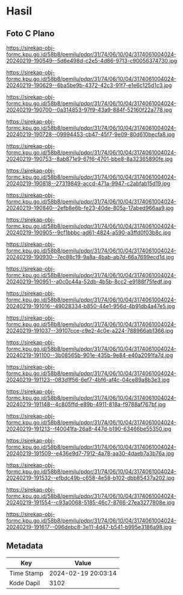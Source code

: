 # Hasil

## Foto C Plano

https://sirekap-obj-formc.kpu.go.id/58b8/pemilu/pdpr/31/74/06/10/04/3174061004024-20240219-190549--5d6e498d-c2e5-4d86-9713-c90056374730.jpg

https://sirekap-obj-formc.kpu.go.id/58b8/pemilu/pdpr/31/74/06/10/04/3174061004024-20240219-190629--6ba5be9b-4372-42c3-91f7-e1e6c125d1c3.jpg

https://sirekap-obj-formc.kpu.go.id/58b8/pemilu/pdpr/31/74/06/10/04/3174061004024-20240219-190700--0a314853-97f9-43a9-884f-52160f22a778.jpg

https://sirekap-obj-formc.kpu.go.id/58b8/pemilu/pdpr/31/74/06/10/04/3174061004024-20240219-190728--09994453-cb47-45f7-9e09-80d610becfa8.jpg

https://sirekap-obj-formc.kpu.go.id/58b8/pemilu/pdpr/31/74/06/10/04/3174061004024-20240219-190753--8ab871e9-67f6-4701-bbe8-8a32365890fe.jpg

https://sirekap-obj-formc.kpu.go.id/58b8/pemilu/pdpr/31/74/06/10/04/3174061004024-20240219-190818--27319849-accd-471a-9947-c2abfab15d19.jpg

https://sirekap-obj-formc.kpu.go.id/58b8/pemilu/pdpr/31/74/06/10/04/3174061004024-20240219-190840--2efb8e6b-fe23-40de-805a-17abed966aa9.jpg

https://sirekap-obj-formc.kpu.go.id/58b8/pemilu/pdpr/31/74/06/10/04/3174061004024-20240219-190905--9cf1bbbc-ad61-4824-a590-a3ffd0f03b8c.jpg

https://sirekap-obj-formc.kpu.go.id/58b8/pemilu/pdpr/31/74/06/10/04/3174061004024-20240219-190930--7ec88c19-9a8a-4bab-ab7d-66a7699ecd1d.jpg

https://sirekap-obj-formc.kpu.go.id/58b8/pemilu/pdpr/31/74/06/10/04/3174061004024-20240219-190951--a0c0c44a-52db-4b5b-8cc2-e9188f75fedf.jpg

https://sirekap-obj-formc.kpu.go.id/58b8/pemilu/pdpr/31/74/06/10/04/3174061004024-20240219-191016--49028334-b850-44e1-956d-4b91db4a47e5.jpg

https://sirekap-obj-formc.kpu.go.id/58b8/pemilu/pdpr/31/74/06/10/04/3174061004024-20240219-191037--39107cce-c9e2-4c0e-a224-788966ab1366.jpg

https://sirekap-obj-formc.kpu.go.id/58b8/pemilu/pdpr/31/74/06/10/04/3174061004024-20240219-191100--3b08565b-901e-435b-9e84-e40a2091fa7d.jpg

https://sirekap-obj-formc.kpu.go.id/58b8/pemilu/pdpr/31/74/06/10/04/3174061004024-20240219-191123--083d1f56-6ef7-4bf6-af4c-04ce89a8b3e3.jpg

https://sirekap-obj-formc.kpu.go.id/58b8/pemilu/pdpr/31/74/06/10/04/3174061004024-20240219-191148--4c805ffd-e89b-4911-818a-f9788af767bf.jpg

https://sirekap-obj-formc.kpu.go.id/58b8/pemilu/pdpr/31/74/06/10/04/3174061004024-20240219-191213--f40041fa-26a8-447d-b190-63466be55350.jpg

https://sirekap-obj-formc.kpu.go.id/58b8/pemilu/pdpr/31/74/06/10/04/3174061004024-20240219-191509--e436e9d7-7912-4a78-aa30-4daeb7a3b76a.jpg

https://sirekap-obj-formc.kpu.go.id/58b8/pemilu/pdpr/31/74/06/10/04/3174061004024-20240219-191532--efbdc49b-c658-4e58-b102-dbb85437a202.jpg

https://sirekap-obj-formc.kpu.go.id/58b8/pemilu/pdpr/31/74/06/10/04/3174061004024-20240219-191554--c93a0068-5185-46c7-8766-27ea3277808e.jpg

https://sirekap-obj-formc.kpu.go.id/58b8/pemilu/pdpr/31/74/06/10/04/3174061004024-20240219-191617--096debc8-3e11-4d47-b541-b995e3186a98.jpg


## Metadata

| Key        | Value               |
| ---------- | ------------------- |
| Time Stamp | 2024-02-19 20:03:14 |
| Kode Dapil | 3102                |



